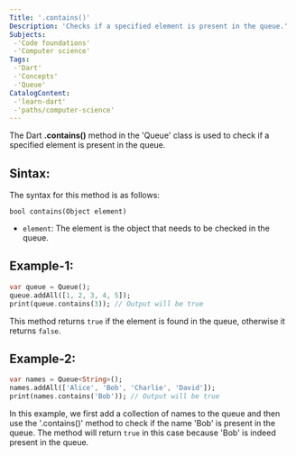 ```yaml
---
Title: '.contains()'
Description: 'Checks if a specified element is present in the queue.'
Subjects:
 -'Code foundations'
 -'Computer science'
Tags:
 -'Dart'
 -'Concepts'
 -'Queue'
CatalogContent:
 -'learn-dart'
 -'paths/computer-science'
---
```


The Dart **.contains()** method in the 'Queue' class is used to check if a specified element is present in the queue. 

## Sintax:

The syntax for this method is as follows:

```pseudo
bool contains(Object element)
```
- `element`: The element is the object that needs to be checked in the queue.

## Example-1:

```dart
var queue = Queue();
queue.addAll([1, 2, 3, 4, 5]);
print(queue.contains(3)); // Output will be true
```
This method returns `true` if the element is found in the queue, otherwise it returns `false`.

## Example-2:

```dart
var names = Queue<String>();
names.addAll(['Alice', 'Bob', 'Charlie', 'David']);
print(names.contains('Bob')); // Output will be true
```
In this example, we first add a collection of names to the queue and then use the '.contains()' method to check if the name 'Bob' is present in the queue. The method will return `true` in this case because 'Bob' is indeed present in the queue.






